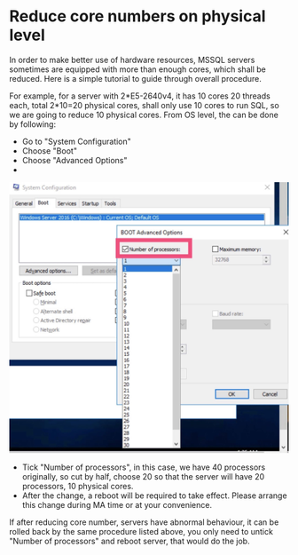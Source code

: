 # Reduce core numbers on physical level

In order to make better use of hardware resources, MSSQL servers sometimes are equipped with more than enough cores, which shall be reduced. Here is a simple tutorial to guide through overall procedure.

For example, for a server with 2\*E5-2640v4, it has 10 cores 20 threads each, total 2\*10=20 physical cores, shall only use 10 cores to run SQL, so we are going to reduce 10 physical cores. From OS level, the can be done by following:

* Go to "System Configuration"
* Choose "Boot"
* Choose "Advanced Options"
* 
![](../../.gitbook/assets/1.png)

* Tick "Number of processors", in this case, we have 40 processors originally, so cut by half, choose 20 so that the server will have 20 processors, 10 physical cores. 
* After the change, a reboot will be required to take effect. Please arrange this change during MA time or at your convenience. 

If after reducing core number, servers have abnormal behaviour, it can be rolled back by the same procedure listed above, you only need to untick "Number of processors" and reboot server, that would do the job.  


